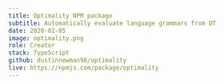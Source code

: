 ```yaml
---
title: Optimality NPM package
subtitle: Automatically evaluate language grammars from OT
date: 2020-02-05
image: optimality.png
role: Creator
stack: TypeScript
github: dustinnewman98/optimality
live: https://npmjs.com/package/optimality
---
```

